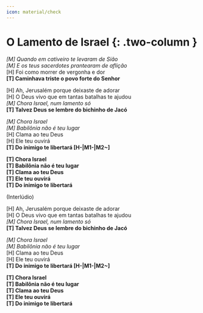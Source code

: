 ```yaml
---
icon: material/check
---
```


# O Lamento de Israel {: .two-column }

*[M] Quando em cativeiro te levaram de Sião  
[M] E os teus sacerdotes prantearam de aflição*  
[H] Foi como morrer de vergonha e dor  
**[T] Caminhava triste o povo forte do Senhor**

[H] Ah, Jerusalém porque deixaste de adorar  
[H] O Deus vivo que em tantas batalhas te ajudou  
*[M] Chora Israel, num lamento só*  
**[T] Talvez Deus se lembre do bichinho de Jacó**

*[M] Chora Israel  
[M] Babilônia não é teu lugar*  
[H] Clama ao teu Deus  
[H] Ele teu ouvirá  
**[T] Do inimigo te libertará [H-|M1-|M2~]**

**[T] Chora Israel  
[T] Babilônia não é teu lugar  
[T] Clama ao teu Deus  
[T] Ele teu ouvirá  
[T] Do inimigo te libertará**

(Interlúdio)

[H] Ah, Jerusalém porque deixaste de adorar  
[H] O Deus vivo que em tantas batalhas te ajudou  
*[M] Chora Israel, num lamento só*  
**[T] Talvez Deus se lembre do bichinho de Jacó**

*[M] Chora Israel  
[M] Babilônia não é teu lugar*  
[H] Clama ao teu Deus  
[H] Ele teu ouvirá  
**[T] Do inimigo te libertará [H-|M1-|M2~]**

**[T] Chora Israel  
[T] Babilônia não é teu lugar  
[T] Clama ao teu Deus  
[T] Ele teu ouvirá  
[T] Do inimigo te libertará**